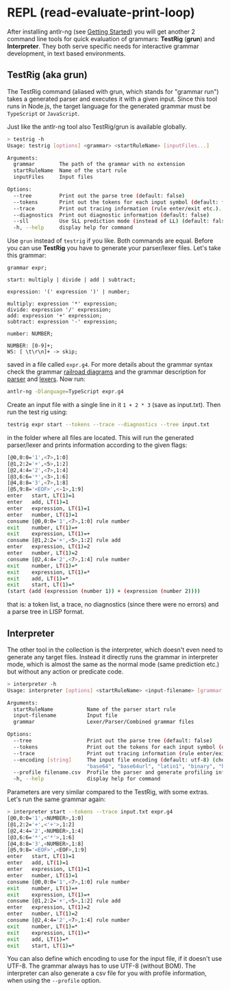 # REPL (read-evaluate-print-loop)

After installing <span class="antlrng">antlr-ng</span> (see [Getting Started](/getting-started)) you will get another 2 command line tools for quick evaluation of grammars: **TestRig** (**grun**) and **Interpreter**. They both serve specific needs for interactive grammar development, in text based environments.

## TestRig (aka grun)

The TestRig command (aliased with grun, which stands for "grammar run") takes a generated parser and executes it with a given input. Since this tool runs in Node.js, the target language for the generated grammar must be `TypeScript` or `JavaScript`.

Just like the <span class="antlrng">antlr-ng</span> tool also TestRig/grun is available globally.

```bash
> testrig -h
Usage: testrig [options] <grammar> <startRuleName> [inputFiles...]

Arguments:
  grammar        The path of the grammar with no extension
  startRuleName  Name of the start rule
  inputFiles     Input files

Options:
  --tree         Print out the parse tree (default: false)
  --tokens       Print out the tokens for each input symbol (default: false)
  --trace        Print out tracing information (rule enter/exit etc.). (default: false)
  --diagnostics  Print out diagnostic information (default: false)
  --sll          Use SLL prediction mode (instead of LL) (default: false)
  -h, --help     display help for command

```

Use `grun` instead of `testrig` if you like. Both commands are equal. Before you can use **TestRig** you have to generate your parser/lexer files. Let's take this grammar:

```antlr
grammar expr;

start: multiply | divide | add | subtract;

expression: '(' expression ')' | number;

multiply: expression '*' expression;
divide: expression '/' expression;
add: expression '+' expression;
subtract: expression '-' expression;

number: NUMBER;

NUMBER: [0-9]+;
WS: [ \t\r\n]+ -> skip;
```

saved in a file called `expr.g4`. For more details about the grammar syntax check the grammar [railroad diagrams](/grammar-syntax) and the grammar description for [parser](/parser-rules) and [lexers](/lexer-rules).
Now run:

```bash
antlr-ng -Dlanguage=TypeScript expr.g4
```

Create an input file with a single line in it `1 + 2 * 3` (save as input.txt). Then run the test rig using:

```bash
testrig expr start --tokens --trace --diagnostics --tree input.txt
```

in the folder where all files are located. This will run the generated parser/lexer and prints information according to the given flags:

```bash
[@0,0:0='1',<7>,1:0]
[@1,2:2='+',<5>,1:2]
[@2,4:4='2',<7>,1:4]
[@3,6:6='*',<3>,1:6]
[@4,8:8='3',<7>,1:8]
[@5,9:8='<EOF>',<-1>,1:9]
enter   start, LT(1)=1
enter   add, LT(1)=1
enter   expression, LT(1)=1
enter   number, LT(1)=1
consume [@0,0:0='1',<7>,1:0] rule number
exit    number, LT(1)=+
exit    expression, LT(1)=+
consume [@1,2:2='+',<5>,1:2] rule add
enter   expression, LT(1)=2
enter   number, LT(1)=2
consume [@2,4:4='2',<7>,1:4] rule number
exit    number, LT(1)=*
exit    expression, LT(1)=*
exit    add, LT(1)=*
exit    start, LT(1)=*
(start (add (expression (number 1)) + (expression (number 2))))
```

that is: a token list, a trace, no diagnostics (since there were no errors) and a parse tree in LISP format.

## Interpreter

The other tool in the collection is the interpreter, which doesn't even need to generate any target files. Instead it directly runs the grammar in interpreter mode, which is almost the same as the normal mode (same prediction etc.) but without any action or predicate code.

```bash
> interpreter -h
Usage: interpreter [options] <startRuleName> <input-filename> [grammar...]

Arguments:
  startRuleName           Name of the parser start rule
  input-filename          Input file
  grammar                 Lexer/Parser/Combined grammar files

Options:
  --tree                  Print out the parse tree (default: false)
  --tokens                Print out the tokens for each input symbol (default: false)
  --trace                 Print out tracing information (rule enter/exit etc.). (default: false)
  --encoding [string]     The input file encoding (default: utf-8) (choices: "ascii", "utf8", "utf-8", "utf16le", "utf-16le", "ucs2", "ucs-2",
                          "base64", "base64url", "latin1", "binary", "hex", default: "utf-8")
  --profile filename.csv  Profile the parser and generate profiling information.
  -h, --help              display help for command
```

Parameters are very similar compared to the TestRig, with some extras. Let's run the same grammar again:

```bash
> interpreter start --tokens --trace input.txt expr.g4
[@0,0:0='1',<NUMBER>,1:0]
[@1,2:2='+',<'+'>,1:2]
[@2,4:4='2',<NUMBER>,1:4]
[@3,6:6='*',<'*'>,1:6]
[@4,8:8='3',<NUMBER>,1:8]
[@5,9:8='<EOF>',<EOF>,1:9]
enter   start, LT(1)=1
enter   add, LT(1)=1
enter   expression, LT(1)=1
enter   number, LT(1)=1
consume [@0,0:0='1',<7>,1:0] rule number
exit    number, LT(1)=+
exit    expression, LT(1)=+
consume [@1,2:2='+',<5>,1:2] rule add
enter   expression, LT(1)=2
enter   number, LT(1)=2
consume [@2,4:4='2',<7>,1:4] rule number
exit    number, LT(1)=*
exit    expression, LT(1)=*
exit    add, LT(1)=*
exit    start, LT(1)=*
```

You can also define which encoding to use for the input file, if it doesn't use UTF-8. The grammar always has to use UTF-8 (without BOM). The interpreter can also generate a csv file for you with profile information, when using the `--profile` option.
